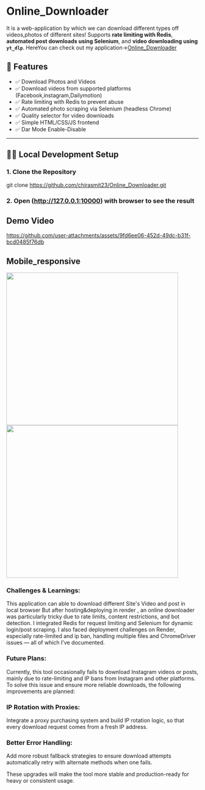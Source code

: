 # Online_Downloader
It is a web-application by which we can download different types off videos,photos of different sites!
Supports **rate limiting with Redis**, **automated post downloads using Selenium**, and **video downloading using `yt_dlp`**.
HereYou can check out my application->[Online_Downloader](https://online-downloader-lfsv.onrender.com)

## 🚀 Features

- ✅ Download  Photos and Videos
- ✅ Download videos from supported platforms (Facebook,instagram,Dailymotion)
- ✅ Rate limiting with Redis to prevent abuse
- ✅ Automated photo scraping via Selenium (headless Chrome)
- ✅ Quality selector for video downloads
- ✅ Simple HTML/CSS/JS frontend
- ✅ Dar Mode Enable-Disable

---

## 🧑‍💻 Local Development Setup

### 1. Clone the Repository

git clone https://github.com/chirasmit23/Online_Downloader.git

### 2. Open (http://127.0.0.1:10000) with browser to see the result
 ## Demo Video

https://github.com/user-attachments/assets/9fd6ee06-452d-49dc-b31f-bcd0485f76db

 ## Mobile_responsive

<img src="https://github.com/user-attachments/assets/0458267b-c1c9-4980-81bc-e984beef763e" height="400"  width="450"/>
<img src="https://github.com/user-attachments/assets/a9f9ae9b-8859-495f-bc74-7d518e30040b" height="400" width="450"/>

### Challenges & Learnings:

This application can able to download different Site's Video and post in local browser But after hosting&deploying in render , an online downloader was particularly tricky due to rate limits, content restrictions, and bot detection. I integrated Redis for request limiting and Selenium for dynamic login/post scraping. I also faced deployment challenges on Render, especially rate-limited and ip ban, handling multiple files and ChromeDriver issues — all of which I’ve documented.

### Future Plans:

Currently, this tool occasionally fails to download Instagram videos or posts, mainly due to rate-limiting and IP bans from Instagram and other platforms.
To solve this issue and ensure more reliable downloads, the following improvements are planned:

### IP Rotation with Proxies:
Integrate a proxy purchasing system and build IP rotation logic, so that every download request comes from a fresh IP address.

### Better Error Handling:
Add more robust fallback strategies to ensure download attempts automatically retry with alternate methods when one fails.

These upgrades will make the tool more stable and production-ready for heavy or consistent usage.
